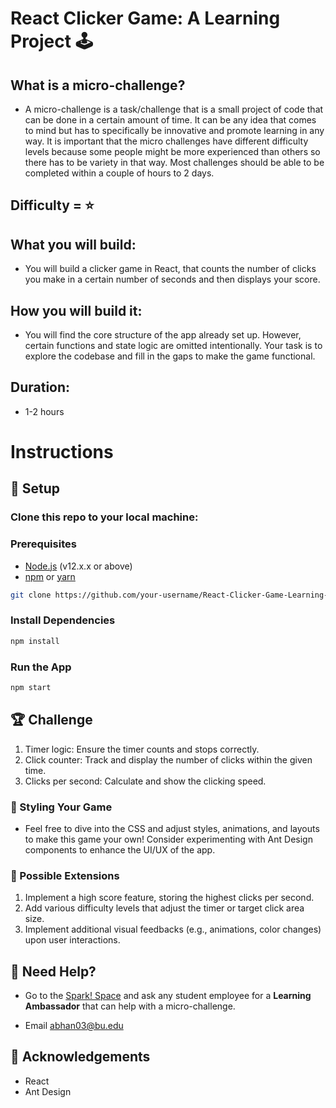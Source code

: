 # React Clicker Game: A Learning Project 🕹️

## What is a micro-challenge?
- A micro-challenge is a task/challenge that is a small project of code that can be done in a certain amount of time. It can be any idea that comes to mind but has to specifically be innovative and promote learning in any way. It is important that the micro challenges have different difficulty levels because some people might be more experienced than others so there has to be variety in that way. Most challenges should be able to be completed within a couple of hours to 2 days.

## Difficulty = ⭐️

## What you will build:
- You will build a clicker game in React, that counts the number of clicks you make in a certain number of seconds and then displays your score.

## How you will build it:
-  You will find the core structure of the app already set up. However, certain functions and state logic are omitted intentionally. Your task is to explore the codebase and fill in the gaps to make the game functional.

## Duration:
- 1-2 hours

# Instructions
## 🚀 Setup

### Clone this repo to your local machine:

### Prerequisites

- [Node.js](https://nodejs.org/) (v12.x.x or above)
- [npm](https://www.npmjs.com/) or [yarn](https://yarnpkg.com/)

```bash
git clone https://github.com/your-username/React-Clicker-Game-Learning-Project.git
```

### Install Dependencies

```bash
npm install
```

### Run the App

```bash
npm start
```

## 🏆 Challenge
1. Timer logic: Ensure the timer counts and stops correctly.
2. Click counter: Track and display the number of clicks within the given time.
3. Clicks per second: Calculate and show the clicking speed.

### 🎨 Styling Your Game
- Feel free to dive into the CSS and adjust styles, animations, and layouts to make this game your own! Consider experimenting with Ant Design components to enhance the UI/UX of the app.

### 🧩 Possible Extensions
1. Implement a high score feature, storing the highest clicks per second.
2. Add various difficulty levels that adjust the timer or target click area size.
3. Implement additional visual feedbacks (e.g., animations, color changes) upon user interactions.

## 🛟 Need Help?

- Go to the [Spark! Space](https://www.bu.edu/spark/resources/space/) and ask any student employee for a **Learning Ambassador** that can help with a micro-challenge.

- Email abhan03@bu.edu

## 🙏 Acknowledgements
- React
- Ant Design

